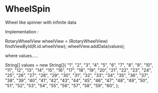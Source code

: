 # WheelSpin
Wheel like spinner with infinite data 

Implementation : 

RotaryWheelView wheelView = (RotaryWheelView) findViewById(R.id.wheelView);
wheelView.addData(values);

where values.....

String[] values = new String[]{
            "1", "2", "3", "4", "5", "6", "7", "8", "9", "10",
            "11", "12", "13", "14", "15", "16", "17", "18", "19", "20",
            "21", "22", "23", "24", "25", "26", "27", "28", "29", "30",
            "31", "32", "33", "34", "35", "36", "37", "38", "39", "40",
            "41", "42", "43", "44", "45", "46", "47", "48", "49", "50",
            "51", "52", "53", "54", "55", "56", "57", "58", "59", "60",
    };
